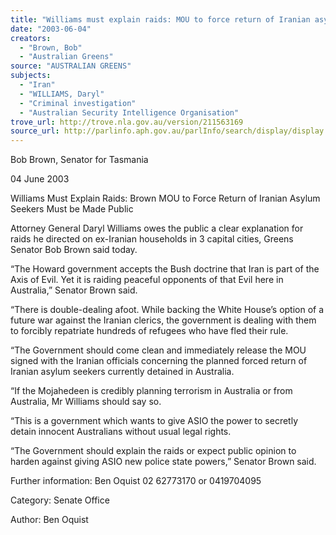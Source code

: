 ```yaml
---
title: "Williams must explain raids: MOU to force return of Iranian asylum seekers must be made public."
date: "2003-06-04"
creators:
  - "Brown, Bob"
  - "Australian Greens"
source: "AUSTRALIAN GREENS"
subjects:
  - "Iran"
  - "WILLIAMS, Daryl"
  - "Criminal investigation"
  - "Australian Security Intelligence Organisation"
trove_url: http://trove.nla.gov.au/version/211563169
source_url: http://parlinfo.aph.gov.au/parlInfo/search/display/display.w3p;query=Id%3A%22media/pressrel/28J96%22
---
```


 Bob Brown, Senator for Tasmania    

 

 04 June 2003   

 Williams Must Explain Raids: Brown  MOU to Force Return of Iranian Asylum Seekers Must be Made Public   

 Attorney General Daryl Williams owes the public a clear explanation for raids he  directed on ex-Iranian households in 3 capital cities, Greens Senator Bob Brown said  today.    

 “The Howard government accepts the Bush doctrine that Iran is part of the Axis of  Evil. Yet it is raiding peaceful opponents of that Evil here in Australia,” Senator  Brown said.    

 “There is double-dealing afoot. While backing the White House’s option of a future  war against the Iranian clerics, the government is dealing with them to forcibly  repatriate hundreds of refugees who have fled their rule.    

 “The Government should come clean and immediately release the MOU signed with  the Iranian officials concerning the planned forced return of Iranian asylum seekers  currently detained in Australia.    

 “If the Mojahedeen is credibly planning terrorism in Australia or from Australia, Mr  Williams should say so.    

 “This is a government which wants to give ASIO the power to secretly detain  innocent Australians without usual legal rights.    

 “The Government should explain the raids or expect public opinion to harden against  giving ASIO new police state powers,” Senator Brown said.    

 

 

 Further information: Ben Oquist 02 62773170 or 0419704095   

 

 Category: Senate Office 

 Author: Ben Oquist 

 


